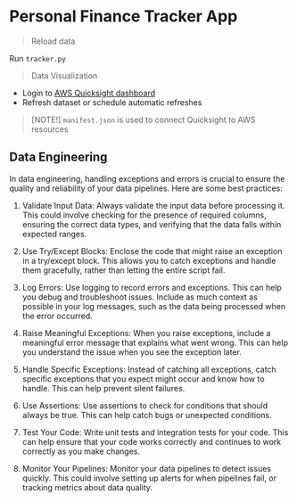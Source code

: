 # Personal Finance Tracker App

> Reload data 

Run `tracker.py`

>  Data Visualization

 - Login to [AWS Quicksight dashboard](https://aws.amazon.com/QuickSight/)
 - Refresh dataset or schedule automatic refreshes

> [NOTE!]
> `manifest.json` is used to connect Quicksight to AWS resources


## Data Engineering
In data engineering, handling exceptions and errors is crucial to ensure the quality and reliability of your data pipelines. Here are some best practices:

1. Validate Input Data: Always validate the input data before processing it. This could involve checking for the presence of required columns, ensuring the correct data types, and verifying that the data falls within expected ranges.

2. Use Try/Except Blocks: Enclose the code that might raise an exception in a try/except block. This allows you to catch exceptions and handle them gracefully, rather than letting the entire script fail.

3. Log Errors: Use logging to record errors and exceptions. This can help you debug and troubleshoot issues. Include as much context as possible in your log messages, such as the data being processed when the error occurred.

4. Raise Meaningful Exceptions: When you raise exceptions, include a meaningful error message that explains what went wrong. This can help you understand the issue when you see the exception later.

5. Handle Specific Exceptions: Instead of catching all exceptions, catch specific exceptions that you expect might occur and know how to handle. This can help prevent silent failures.

6. Use Assertions: Use assertions to check for conditions that should always be true. This can help catch bugs or unexpected conditions.

7. Test Your Code: Write unit tests and integration tests for your code. This can help ensure that your code works correctly and continues to work correctly as you make changes.

8. Monitor Your Pipelines: Monitor your data pipelines to detect issues quickly. This could involve setting up alerts for when pipelines fail, or tracking metrics about data quality.

